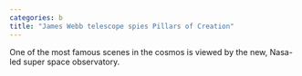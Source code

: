 ```yaml
---
categories: b
title: "James Webb telescope spies Pillars of Creation"
---
```

One of the most famous scenes in the cosmos is viewed by the new, Nasa-led super space observatory.